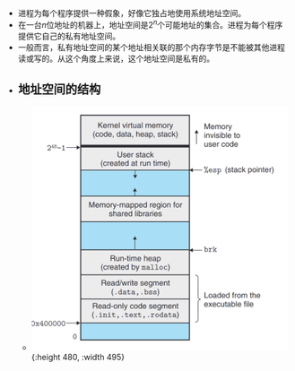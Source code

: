 - 进程为每个程序提供一种假象，好像它独占地使用系统地址空间。
- 在一台$n$位地址的机器上，地址空间是$2^n$个可能地址的集合。进程为每个程序提供它自己的私有地址空间。
- 一般而言，私有地址空间的某个地址相关联的那个内存字节是不能被其他进程读或写的。从这个角度上来说，这个地址空间是私有的。
- ## 地址空间的结构
	- ![image.png](../assets/image_1653292229761_0.png){:height 480, :width 495}